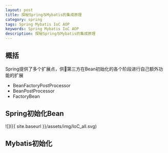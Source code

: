 ```yaml
---
layout: post
title: 探秘Spring与Mybatis的集成原理
category: spring
tags: Spring Mybatis IoC AOP
keywords: Spring Mybatis IoC AOP
description: 探秘Spring与Mybatis的集成原理
---
```

## 概括
Spring提供了多个扩展点，供第三方在Bean初始化的各个阶段进行自己额外功能的扩展

- BeanFactoryPostProcessor
- BeanPostProcessor
- FactoryBean

## Spring初始化Bean
![]({{ site.baseurl }}/assets/img/IoC_all.svg)

## Mybatis初始化
